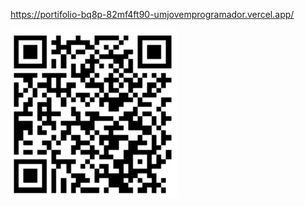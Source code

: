 https://portifolio-bq8p-82mf4ft90-umjovemprogramador.vercel.app/

<img src = "Portifólio.webp" Alt = "">
